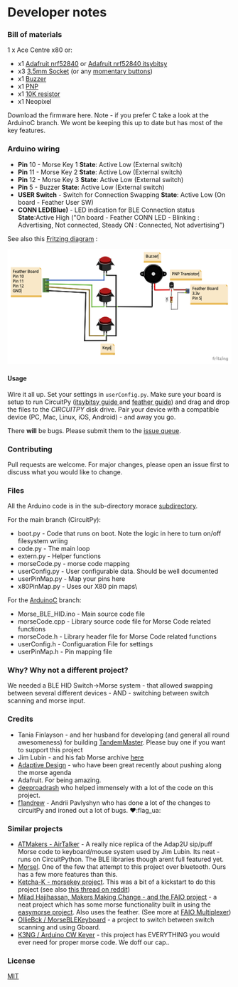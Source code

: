 # Developer notes

### Bill of materials



1 x Ace Centre x80 or:

* x1 [Adafruit nrf52840](https://www.adafruit.com/product/4062) or [Adafruit nrf52840 itsybitsy](https://www.adafruit.com/product/4481)
* x3 [3.5mm Socket](https://www.hobbytronics.co.uk/stereo-audio-jack-socket) (or any [momentary buttons](https://www.hobbytronics.co.uk/push-switch-12mm))
* x1 [Buzzer](https://www.hobbytronics.co.uk/piezo-transducer-5v)
* x1 [PNP](https://www.hobbytronics.co.uk/bc212l-pnp-transistor)
* x1 [10K resistor](https://www.hobbytronics.co.uk/resistor-10k-1-8w)
* x1 Neopixel

Download the firmware here. Note - if you prefer C take a look at the ArduinoC branch. We wont be keeping this up to date but has most of the key features.&#x20;

### Arduino wiring

* **Pin** 10 - Morse Key 1 **State**: Active Low (External switch)
* **Pin** 11 - Morse Key 2 **State**: Active Low (External switch)
* **Pin** 12 - Morse Key 3 **State**: Active Low (External switch)
* **Pin** 5 - Buzzer **State**: Active Low (External switch)
* **USER Switch** - Switch for Connection Swapping **State**: Active Low (On board - Feather User SW)
* **CONN LED(Blue)** - LED indication for BLE Connection status **State**:Active High ("On board - Feather CONN LED - Blinking : Advertising, Not connected, Steady ON : Connected, Not advertising")

See also this [Fritzing diagram](https://github.com/AceCentre/BLEMorseToText/blob/master/ConnectionDiagram.fzz) :

![](https://raw.githubusercontent.com/AceCentre/BLEMorseToText/master/ConnectionDiagram.png)

#### Usage

Wire it all up. Set your settings in `userConfig.py`. Make sure your board is setup to run CircuitPy ([itsybitsy guide ](https://learn.adafruit.com/adafruit-itsybitsy-nrf52840-express/circuitpython)and [feather guide](https://www.adafruit.com/product/4062)) and drag and drop the files to the _CIRCUITPY_ disk drive. Pair your device with a compatible device (PC, Mac, Linux, iOS, Android) - and away you go.

There **will** be bugs. Please submit them to the [issue queue](https://github.com/AceCentre/BLEMorseToText/issues).

### Contributing

Pull requests are welcome. For major changes, please open an issue first to discuss what you would like to change.

### Files

All the Arduino code is in the sub-directory morace [subdirectory](https://github.com/AceCentre/morAce).&#x20;

For the main branch (CircuitPy):

* boot.py - Code that runs on boot. Note the logic in here to turn on/off filesystem wriing
* code.py - The main loop
* extern.py - Helper functions
* morseCode.py - morse code mapping&#x20;
* userConfig.py - User configurable data. Should be well documented
* userPinMap.py - Map your pins here
* x80PinMap.py - Uses our X80 pin maps\


For the [ArduinoC](https://github.com/AceCentre/morAce/tree/ArduinoC) branch:

* Morse\_BLE\_HID.ino - Main source code file
* morseCode.cpp - Library source code file for Morse Code related functions
* morseCode.h - Library header file for Morse Code related functions
* userConfig.h - Configuaration File for settings
* userPinMap.h - Pin mapping file

### Why? Why not a different project?

We needed a BLE HID Switch->Morse system - that allowed swapping between several different devices - AND - switching between switch scanning and morse input.

### Credits

* Tania Finlayson - and her husband for developing (and general all round awesomeness) for building [TandemMaster](http://tandemmaster.org). Please buy one if you want to support this project
* Jim Lubin - and his fab Morse archive [here](https://www.makoa.org/jlubin/morsecode.htm)
* [Adaptive Design](https://www.adaptivedesign.org) - who have been great recently about pushing along the morse agenda
* Adafruit. For being amazing.
* [deeproadrash](https://www.freelancer.co.uk/u/deeproadrash) who helped immensely with a lot of the code on this project.&#x20;
* [f1andrew](https://github.com/f1andrew) - Andrii Pavlyshyn who has done a lot of the changes to circuitPy and ironed out a lot of bugs. :heart::flag\_ua:

### Similar projects

* [ATMakers - AirTalker](https://github.com/ATMakersOrg/AirTalker) - A really nice replica of the Adap2U sip/puff Morse code to keyboard/mouse system used by Jim Lubin. Its neat - runs on CircuitPython. The BLE libraries though arent full featured yet.
* [Morsel](https://github.com/derekyerger/morsel). One of the few that attempt to this project over bluetooth. Ours has a few more features than this.
* [Ketcha-K - morsekey project](https://github.com/ketcha-k/morsekey). This was a bit of a kickstart to do this project (see also [this thread on reddit](https://www.reddit.com/r/arduino/comments/gaplhs/usb\_morse\_key\_using\_pro\_micro/))
* [Milad Hajihassan, Makers Making Change - and the FAIO project](https://www.makersmakingchange.com/project/faio-feather-all-in-one-switch/) - a neat project which has some morse functionality built in using the [easymorse project](https://github.com/milador/EasyMorse). Also uses the feather. (See more at [FAIO Multiplexer](https://github.com/milador/FAIO\_Multiplexer))
* [OllieBck / MorseBLEKeyboard](https://github.com/OllieBck/MorseBLEKeyBoard) - a project to switch between switch scanning and using Gboard.
* [K3NG / Arduino CW Keyer](https://blog.radioartisan.com/arduino-cw-keyer/) - this project has EVERYTHING you would ever need for proper morse code. We doff our cap..

### License

[MIT](../../LICENSE)

